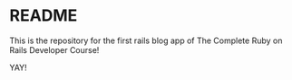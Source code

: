 # README

This is the repository for the first rails blog app of The Complete Ruby on Rails Developer Course!

YAY!